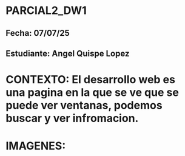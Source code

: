 # PARCIAL2_DW1
## Fecha: 07/07/25
## Estudiante: Angel Quispe Lopez
# CONTEXTO: El desarrollo web es una pagina en la que se ve que se puede ver ventanas, podemos buscar y ver infromacion.
# IMAGENES:


